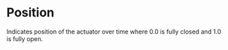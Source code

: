 Position
========

Indicates position of the actuator over time where 0.0 is fully closed and 1.0 is fully open.
